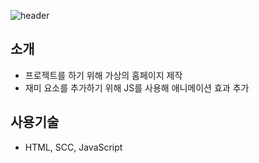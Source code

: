 ![header](https://capsule-render.vercel.app/api?type=soft&color=auto&height=200&section=header&text=restaurant.html&fontSize=90)

## 소개
- 프로젝트를 하기 위해 가상의 홈페이지 제작
- 재미 요소를 추가하기 위해 JS를 사용해 애니메이션 효과 추가

## 사용기술
- HTML, SCC, JavaScript




